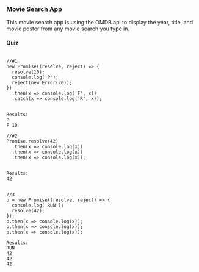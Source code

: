 ### Movie Search App

This movie search app is using the OMDB api to display the year, title, and movie poster from any movie search you type in.


#### Quiz

```

//#1
new Promise((resolve, reject) => {
  resolve(10);
  console.log('P');
  reject(new Error(20));
})
  .then(x => console.log('F', x))
  .catch(x => console.log('R', x));


Results: 
P
F 10

//#2
Promise.resolve(42)
  .then(x => console.log(x))
  .then(x => console.log(x))
  .then(x => console.log(x));


Results: 
42


//3
p = new Promise((resolve, reject) => {
  console.log('RUN');
  resolve(42);
});
p.then(x => console.log(x));
p.then(x => console.log(x));
p.then(x => console.log(x));

Results:
RUN
42
42
42


```